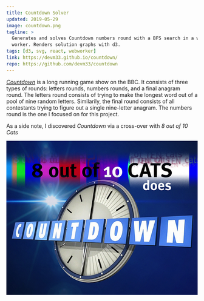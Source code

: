 ```yaml
---
title: Countdown Solver
updated: 2019-05-29
image: countdown.png
tagline: >
  Generates and solves Countdown numbers round with a BFS search in a web
  worker. Renders solution graphs with d3.
tags: [d3, svg, react, webworker]
link: https://devm33.github.io/countdown/
repo: https://github.com/devm33/countdown
---
```


[_Countdown_](<https://en.wikipedia.org/wiki/Countdown_(game_show)>) is a long
running game show on the BBC. It consists of three types of rounds: letters
rounds, numbers rounds, and a final anagram round. The letters round consists of
trying to make the longest word out of a pool of nine random letters.
Similarily, the final round consists of all contestants trying to figure out a
single nine-letter anagram. The numbers round is the one I focused on for this
project.

As a side note, I discovered _Countdown_ via a cross-over with _8 out of 10
Cats_

![Cats does Countdown title card](./cats_does_countdown.jpg)
